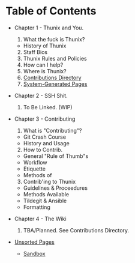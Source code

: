 # Table of Contents

  - Chapter 1 - Thunix and You.
    1. What the fuck is Thunix?
      - History of Thunix
    2. Staff Bios
    3. Thunix Rules and Policies
    4. How can I help?
    5. Where is Thunix?
    6. [Contributions Directory](/wiki/Thunix/contribdir)
    7. [System-Generated Pages](/system/main)

  - Chapter 2 - SSH Shit.
    1. To Be Linked. (WIP)

  - Chapter 3 - Contributing
    1. What is "Contributing"?
      - Git Crash Course
      - History and Usage
    2. How to Contrib.
      - General "Rule of Thumb"s
      - Workflow
      - Etiquette
      - Methods of
    3. Contrib'ing to Thunix
      - Guidelines & Proceedures
      - Methods Available
      - Tildegit & Ansible
      - Formatting

  - Chapter 4 - The Wiki
    1. TBA/Planned. See Contributions Directory.

  - [Unsorted Pages](/wiki/unsorted/main)
    - [Sandbox](/sandbox)
